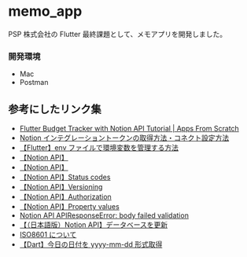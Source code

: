 # memo_app

PSP 株式会社の Flutter 最終課題として、メモアプリを開発しました。

### 開発環境

- Mac
- Postman

## 参考にしたリンク集

- [Flutter Budget Tracker with Notion API Tutorial | Apps From Scratch](https://www.youtube.com/watch?v=3vhWx2LT-SY)
- [Notion インテグレーショントークンの取得方法・コネクト設定方法](https://temp.co.jp/blog/2024-01-21-notion-integration-connect#%E5%8B%95%E7%94%BB%E8%A7%A3%E8%AA%AC)
- [【Flutter】env ファイルで環境変数を管理する方法](https://qiita.com/suga_slj/items/991bca9f241fbfcce111)
- [【Notion API】]()
- [【Notion API】]()
- [【Notion API】Status codes](https://developers.notion.com/reference/status-codes)
- [【Notion API】Versioning](https://developers.notion.com/reference/versioning)
- [【Notion API】Authorization](https://developers.notion.com/docs/authorization)
- [【Notion API】Property values](https://developers.notion.com/reference/property-value-object#people-property-values)
- [Notion API APIResponseError: body failed validation](https://stackoverflow.com/questions/78126758/notion-api-apiresponseerror-body-failed-validation)
- [【（日本語版）Notion API】データベースを更新](https://rhgc0kvlw3.apidog.io/api-3509400)
- [ISO8601 について](https://zenn.dev/yass97/articles/2b5dcd5499ab07)
- [【Dart】今日の日付を yyyy-mm-dd 形式取得](https://zenn.dev/iwaku/articles/2020-10-30-iwaku)

